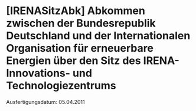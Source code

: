 # [IRENASitzAbk] Abkommen zwischen der Bundesrepublik Deutschland und der Internationalen Organisation für erneuerbare Energien über den Sitz des IRENA-Innovations- und Technologiezentrums

Ausfertigungsdatum: 05.04.2011

 